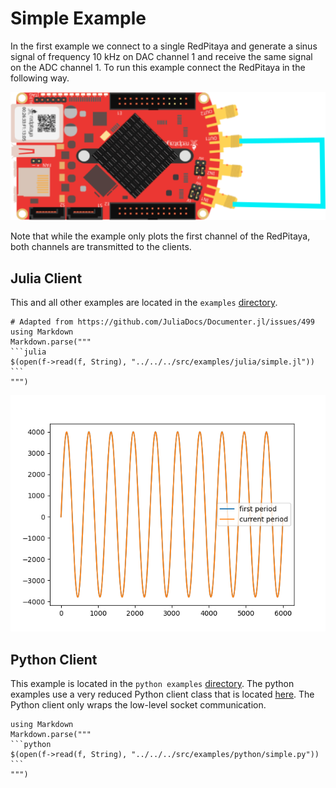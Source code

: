 # Simple Example

In the first example we connect to a single RedPitaya and generate a sinus signal of frequency 10 kHz on DAC channel 1 and receive the same signal on the ADC channel 1. To run this example connect the RedPitaya in the following way.

![RedPitaya](../assets/simpleExample.png)

Note that while the example only plots the first channel of the RedPitaya, both channels are transmitted to the clients.

## Julia Client

This and all other examples are located in the ```examples``` [directory](https://github.com/tknopp/RedPitayaDAQServer/tree/master/src/examples/julia).

````@eval
# Adapted from https://github.com/JuliaDocs/Documenter.jl/issues/499
using Markdown
Markdown.parse("""
```julia
$(open(f->read(f, String), "../../../src/examples/julia/simple.jl"))
```
""")
````

![Simple Example Results](../assets/simple.png)


## Python Client

This example is located in the ```python examples``` [directory](https://github.com/tknopp/RedPitayaDAQServer/tree/master/src/examples/python). The python examples use a very reduced Python
client class that is located [here](https://github.com/tknopp/RedPitayaDAQServer/tree/master/src/examples/python/RedPitayaDAQServer.py). The Python client only wraps the low-level socket communication.

````@eval
using Markdown
Markdown.parse("""
```python
$(open(f->read(f, String), "../../../src/examples/python/simple.py"))
```
""")
````